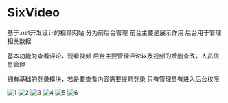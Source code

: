 # SixVideo
基于.net开发设计的视频网站
分为前后台管理
前台主要是展示作用
后台用于管理相关数据

基本功能为查看评论，观看视频
后台主要管理评论以及视频的增删查改，人员信息管理

拥有基础的登录模块，若是要查看内容需要提前登录
只有管理员有进入后台权限

![1](https://user-images.githubusercontent.com/54337552/143864720-5dd31d7b-2c00-4aaf-a73e-2e75b1a7ce2a.png)
![2](https://user-images.githubusercontent.com/54337552/143864776-4b20b399-d638-4704-9ad5-49693354f2fb.png)
![3](https://user-images.githubusercontent.com/54337552/143864814-60fbe138-d920-4439-b8c5-9d774e0a0aaa.png)
![4](https://user-images.githubusercontent.com/54337552/143864840-8c9081c9-c136-4d38-ad62-18fd9def0b82.png)
![5](https://user-images.githubusercontent.com/54337552/143865395-5d6822cf-62d2-401f-b5ef-88ad58ab54bc.png)
![6](https://user-images.githubusercontent.com/54337552/143865225-f9238634-b4ad-4b5a-9855-97724139b083.png)

